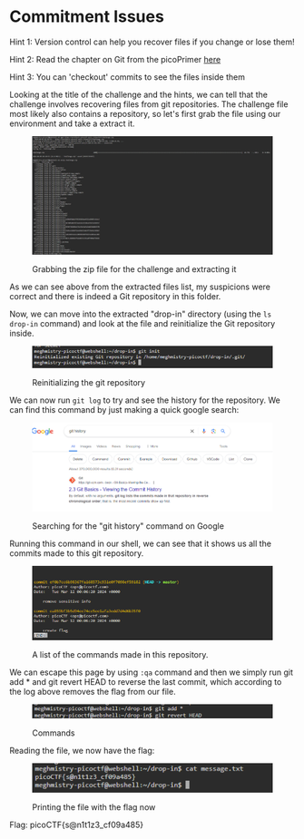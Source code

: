 # Commitment Issues

Hint 1: Version control can help you recover files if you change or lose them!

Hint 2: Read the chapter on Git from the picoPrimer [here](https://primer.picoctf.org/#\_git\_version\_control)

Hint 3: You can 'checkout' commits to see the files inside them

Looking at the title of the challenge and the hints, we can tell that the challenge involves recovering files from git repositories. The challenge file most likely also contains a repository, so let's first grab the file using our environment and take a extract it.&#x20;

<figure><img src="../.gitbook/assets/image (2).png" alt=""><figcaption><p>Grabbing the zip file for the challenge and extracting it</p></figcaption></figure>

As we can see above from the extracted files list, my suspicions were correct and there is indeed a Git repository in this folder.

Now, we can move into the extracted "drop-in" directory (using the `ls drop-in` command) and look at the file and reinitialize the Git repository inside.

<figure><img src="../.gitbook/assets/image (3).png" alt=""><figcaption><p>Reinitializing the git repository</p></figcaption></figure>

We can now run `git log` to try and see the history for the repository. We can find this command by just making a quick google search:&#x20;

<figure><img src="../.gitbook/assets/image (4).png" alt=""><figcaption><p>Searching for the "git history" command on Google</p></figcaption></figure>

Running this command in our shell, we can see that it shows us all the commits made to this git repository.

<figure><img src="../.gitbook/assets/image (5).png" alt=""><figcaption><p>A list of the commands made in this repository.</p></figcaption></figure>

We can escape this page by using `:qa` command and then we simply run git add \* and git revert HEAD to reverse the last commit, which according to the log above removes the flag from our file.

<figure><img src="../.gitbook/assets/Screenshot 2024-04-04 205003.png" alt=""><figcaption><p>Commands</p></figcaption></figure>

Reading the file, we now have the flag:

<figure><img src="../.gitbook/assets/image (7).png" alt=""><figcaption><p>Printing the file with the flag now</p></figcaption></figure>

Flag: picoCTF{s@n1t1z3\_cf09a485}
